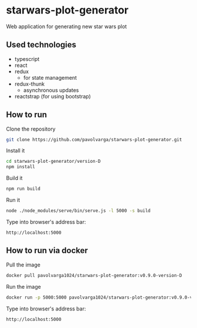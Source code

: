 # starwars-plot-generator
Web application for generating new star wars plot

## Used technologies
  * typescript
  * react
  * redux
    * for state management
  * redux-thunk
      * asynchronous updates
  * reactstrap (for using bootstrap)

## How to run
Clone the repository
```sh
git clone https://github.com/pavolvarga/starwars-plot-generator.git
```
Install it
```sh
cd starwars-plot-generator/version-D
npm install
```
Build it
```sh
npm run build
```
Run it
```sh
node ./node_modules/serve/bin/serve.js -l 5000 -s build
```
Type into browser's address bar:
```
http://localhost:5000
```

## How to run via docker
Pull the image
```sh
docker pull pavolvarga1024/starwars-plot-generator:v0.9.0-version-D
```

Run the image
```sh
docker run -p 5000:5000 pavolvarga1024/starwars-plot-generator:v0.9.0-version-D
```

Type into browser's address bar:
```
http://localhost:5000
```
